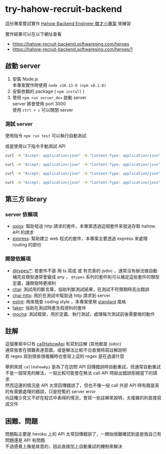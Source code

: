 # try-hahow-recruit-backend

這份專案嘗試實作 [Hahow Backend Engineer 徵才小專案](https://github.com/hahow/hahow-recruit/blob/05d2634b6718bcf54e8d3153e778a0f1fe1273bb/backend.md) 來練習

實作結果可以在以下網址查看

- <https://hahow-recruit-backend.softwaresing.com/heroes>
- <https://hahow-recruit-backend.softwaresing.com/heroes/1>

## 啟動 server

1. 安裝 Node.js  
   本專案實作時使用 `node v16.13.0 (npm v8.1.0)`
2. 安裝依賴的 package ( `npm install` )
3. 使用 `npm run server_dev` 啟動 server  
   server 將會使用 port 3000  
   使用 `ctrl + c` 可以關閉 server

### 測試 server

使用指令 `npm run test` 可以執行自動測試

或是使用以下指令手動測試 API

```sh
curl -H "Accept: application/json" -H "Content-Type: application/json" -X GET http://localhost:3100/heroes

curl -H "Accept: application/json" -H "Content-Type: application/json" -X GET http://localhost:3100/heroes/1

curl -H "Accept: application/json" -H "Content-Type: application/json" -H "Name: hahow" -H "Password: rocks" -X GET http://localhost:3100/heroes

curl -H "Accept: application/json" -H "Content-Type: application/json" -H "Name: hahow" -H "Password: rocks" -X GET http://localhost:3100/heroes/1
```

## 第三方 library

### server 依賴項

- [axios](https://www.npmjs.com/package/axios): 幫助發送 http 請求的套件，本專案透過這個套件來發送存取 hahow API 的請求
- [express](https://www.npmjs.com/package/express): 幫助建立 web 程式的套件，本專案主要透過 express 來處理 routing 的部份

### 開發依賴項

- [@types/*](https://www.npmjs.com/~types): 若套件不是 用 ts 寫成 或 有完善的 jsdoc ，通常沒有辦法做自動補完且類型通常會變成 any ， `@types` 系列的套件則可以補足這些套件的類型定義，讓開發時更順利
- [chai](https://www.npmjs.com/package/chai): 測試用的斷言庫，協助判斷測試結果，在測試不符預期時丟出錯誤
- [chai-http](https://www.npmjs.com/package/chai-http): 用於在測試中幫助送 http 請求到 server
- [eslint](https://eslint.org/): 用來檢查 coding style ，本專案使用 [standard](https://standardjs.com/readme-zhtw.html) 風格
- [faker](https://www.npmjs.com/package/faker): 協助在測試時產生假資料的套件
- [mocha](https://www.npmjs.com/package/mocha): 測試框架，用於定義、執行測試，處理每次測試前後需要做的動作

## 註解

這個專案中只有 [callHahowApi](/src/common/utils/callHahowApi.js) 有寫到註解 (其他都是 jsdoc)  
通常我會在很難表達意圖，或是解法比較不合直覺時寫註解說明  
若 regex 寫到很長很複雜時也會寫上這則 regex 是在過濾什麼

舉例來說 `callHahowApi` 是為了在訪問 API 回傳錯誤時自動重試，但通常自動重試不是一個常見的解法，一般比較可能會在無法 call API 時拋出錯誤拒絕當下的請求  
然而這邊的情況是 API 太常回傳錯誤了，但也不像一般 call 外部 API 時有錯是真的有需要處理的錯誤，只是短暫的 server error  
向這種少見又不好在程式中表得的情況，會寫一些註解來說明，太複雜的則直接寫成文件

## 困難、問題

問題點主要是 heroku 上的 API 太常回傳錯誤了，一開始很難確認到底是我自己有問題還是 API 有問題  
不過感覺上像是故意的，因此直接加上自動重試的機制來解決
